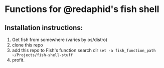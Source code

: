 # Functions for @redaphid's fish shell

## Installation instructions:
1. Get fish from somewhere (varies by os/distro)
1. clone this repo
1. add this repo to Fish's function search dir
    `set -a fish_function_path ~/Projects/fish-shell-stuff`
1. profit.